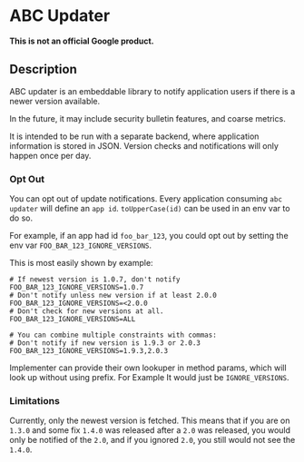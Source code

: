 # ABC Updater

**This is not an official Google product.**

## Description
ABC updater is an embeddable library to notify application users if there is
a newer version available.

In the future, it may include security bulletin features, and coarse metrics.

It is intended to be run with a separate backend, where application information
is stored in JSON. Version checks and notifications will only happen once per
day.

### Opt Out
You can opt out of update notifications. Every application consuming
`abc updater` will define an `app id`. `toUpperCase(id)` can be used in an
env var to do so.

For example, if an app had id `foo_bar_123`, you could opt out by setting the
env var `FOO_BAR_123_IGNORE_VERSIONS`.

This is most easily shown by example:

```shell
# If newest version is 1.0.7, don't notify
FOO_BAR_123_IGNORE_VERSIONS=1.0.7
# Don't notify unless new version if at least 2.0.0
FOO_BAR_123_IGNORE_VERSIONS=<2.0.0
# Don't check for new versions at all.
FOO_BAR_123_IGNORE_VERSIONS=ALL

# You can combine multiple constraints with commas:
# Don't notify if new version is 1.9.3 or 2.0.3 
FOO_BAR_123_IGNORE_VERSIONS=1.9.3,2.0.3
```

Implementer can provide their own lookuper in method params, which will
look up without using prefix. For Example It would just be `IGNORE_VERSIONS`.

### Limitations
Currently, only the newest version is fetched. This means that if you are on
`1.3.0` and some fix `1.4.0` was released after a `2.0` was released, you would
only be notified of the `2.0`, and if you ignored `2.0`, you still would not 
see the `1.4.0`.
